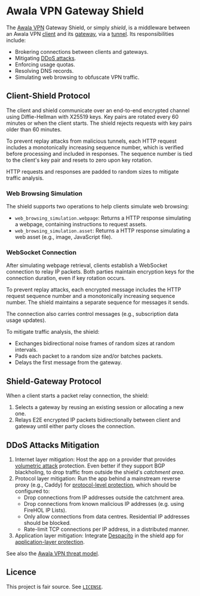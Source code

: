 # Awala VPN Gateway Shield

The [Awala VPN](https://awala.app/en/vpn/tech-overview/) Gateway Shield,
or simply _shield_,
is a middleware between an Awala VPN [client](https://awala.app/en/vpn/tech-overview/#client) and its [gateway](https://awala.app/en/vpn/tech-overview/#gateway),
via a [tunnel](https://awala.app/en/vpn/tech-overview/#tunnel).
Its responsibilities include:

- Brokering connections between clients and gateways.
- Mitigating [DDoS attacks](https://ddos.report).
- Enforcing usage quotas.
- Resolving DNS records.
- Simulating web browsing to obfuscate VPN traffic.

## Client-Shield Protocol

The client and shield communicate over an end-to-end encrypted channel using Diffie-Hellman with X25519 keys.
Key pairs are rotated every 60 minutes or when the client starts.
The shield rejects requests with key pairs older than 60 minutes.

To prevent replay attacks from malicious tunnels, each HTTP request includes a monotonically increasing sequence number,
which is verified before processing and included in responses.
The sequence number is tied to the client's key pair and resets to zero upon key rotation.

HTTP requests and responses are padded to random sizes to mitigate traffic analysis.

### Web Browsing Simulation

The shield supports two operations to help clients simulate web browsing:

- `web_browsing_simulation.webpage`: Returns a HTTP response simulating a webpage, containing instructions to request assets.
- `web_browsing_simulation.asset`: Returns a HTTP response simulating a web asset (e.g., image, JavaScript file).

### WebSocket Connection

After simulating webpage retrieval,
clients establish a WebSocket connection to relay IP packets.
Both parties maintain encryption keys for the connection duration, even if key rotation occurs.

To prevent replay attacks,
each encrypted message includes the HTTP request sequence number and a monotonically increasing sequence number.
The shield maintains a separate sequence for messages it sends.

The connection also carries control messages (e.g., subscription data usage updates).

To mitigate traffic analysis, the shield:

- Exchanges bidirectional noise frames of random sizes at random intervals.
- Pads each packet to a random size and/or batches packets.
- Delays the first message from the gateway.

## Shield-Gateway Protocol

When a client starts a packet relay connection, the shield:

1. Selects a gateway by reusing an existing session or allocating a new one.
2. Relays E2E encrypted IP packets bidirectionally between client and gateway until either party closes the connection.

## DDoS Attacks Mitigation

1. Internet layer mitigation: Host the app on a provider that provides [volumetric attack](https://ddos.report/overview/#volumetric-attacks) protection. Even better if they support BGP blackholing, to drop traffic from outside the shield's _catchment area_.
2. Protocol layer mitigation: Run the app behind a mainstream reverse proxy (e.g., Caddy) for [protocol-level protection](https://ddos.report/overview/#protocol-attacks), which should be configured to:
   - Drop connections from IP addresses outside the catchment area.
   - Drop connections from known malicious IP addresses (e.g. using FireHOL IP Lists).
   - Only allow connections from data centres. Residential IP addresses should be blocked.
   - Rate-limit TCP connections per IP address, in a distributed manner.
3. Application layer mitigation: Integrate [Despacito](https://despacito.bot/) in the shield app for [application-layer protection](https://ddos.report/overview/#application-attacks).

See also the [Awala VPN threat model](https://awala.app/en/vpn/tech-overview/#threat-model).

## Licence

This project is fair source.
See [`LICENSE`](LICENSE).
